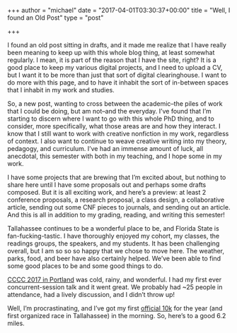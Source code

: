 +++
author = "michael"
date = "2017-04-01T03:30:37+00:00"
title = "Well, I found an Old Post"
type = "post"

+++

I found an old post sitting in drafts, and it made me realize that I have really been meaning to keep up with this whole blog thing, at least somewhat regularly. I mean, it is part of the reason that I have the site, right? It is a good place to keep my various digital projects, and I need to upload a CV, but I want it to be more than just that sort of digital clearinghouse. I want to do more with this page, and to have it inhabit the sort of in-between spaces that I inhabit in my work and studies.

So, a new post, wanting to cross between the academic&#8211;the piles of work that I could be doing, but am not&#8211;and the everyday. I&#8217;ve found that I&#8217;m starting to discern where I want to go with this whole PhD thing, and to consider, more specifically, what those areas are and how they interact. I know that I still want to work with creative nonfiction in my work, regardless of context. I also want to continue to weave creative writing into my theory, pedagogy, and curriculum. I&#8217;ve had an immense amount of luck, all anecdotal, this semester with both in my teaching, and I hope some in my work.

I have some projects that are brewing that I&#8217;m excited about, but nothing to share here until I have some proposals out and perhaps some drafts composed. But it is all exciting work, and here&#8217;s a preview: at least 2 conference proposals, a research proposal, a class design, a collaborative article, sending out some CNF pieces to journals, and sending out an article. And this is all in addition to my grading, reading, and writing this semester!

Tallahassee continues to be a wonderful place to be, and Florida State is fan-fucking-tastic. I have thoroughly enjoyed my cohort, my classes, the readings groups, the speakers, and my students. It has been challenging overall, but I am so so so happy that we chose to move here. The weather, parks, food, and beer have also certainly helped. We&#8217;ve been able to find some good places to be and some good things to do.

[CCCC 2017 in Portland][1] was cold, rainy, and wonderful. I had my first ever concurrent-session talk and it went great. We probably had ~25 people in attendance, had a lively discussion, and I didn&#8217;t throw up!

Well, I&#8217;m procrastinating, and I&#8217;ve got my first [official 10k][2] for the year (and first organized race in Tallahassee) in the morning. So, here&#8217;s to a good 6.2 miles.

 [1]: http://www.ncte.org/cccc/conv
 [2]: http://www.springtime10k.com/index.html

